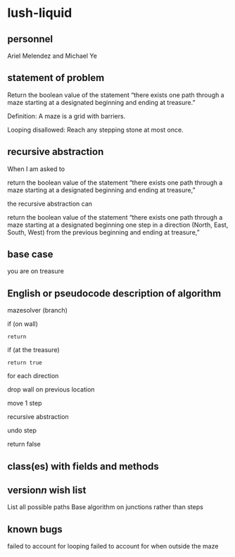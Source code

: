 # lush-liquid
## personnel
Ariel Melendez and Michael Ye
## statement of problem
Return the boolean value of the statement “there exists one path through a maze starting at a designated beginning and ending at treasure.”

Definition: A maze is a grid with barriers.

Looping disallowed: Reach any stepping stone at most once.
## recursive abstraction
When I am asked to 

  return the boolean value of the statement “there exists one path through a maze starting at a     designated beginning and ending at treasure,”
  
the recursive abstraction can

  return the boolean value of the statement “there exists one path through a maze starting at a     designated beginning one step in a direction (North, East, South, West) from the previous beginning and ending at treasure,”
## base case
you are on treasure
## English or pseudocode description of algorithm
mazesolver (branch)

if (on wall)
    
    return 
    
if (at the treasure)

    return true
  
for each direction

  drop wall on previous location

  move 1 step
  
  recursive abstraction
  
  undo step
  
return false
## class(es) with fields and methods


## version*n* wish list
List all possible paths
Base algorithm on junctions rather than steps

## known bugs

failed to account for looping
failed to account for when outside the maze
